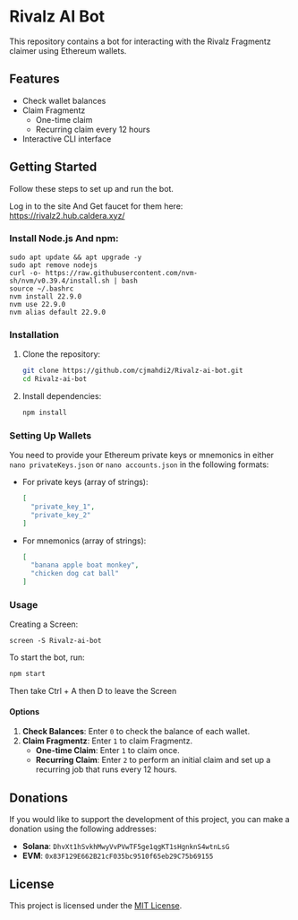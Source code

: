 # Rivalz AI Bot

This repository contains a bot for interacting with the Rivalz Fragmentz claimer using Ethereum wallets.

## Features

- Check wallet balances
- Claim Fragmentz
  - One-time claim
  - Recurring claim every 12 hours
- Interactive CLI interface

## Getting Started

Follow these steps to set up and run the bot.

Log in to the site And Get faucet for them here:
https://rivalz2.hub.caldera.xyz/

### Install Node.js And npm:
```
sudo apt update && apt upgrade -y
sudo apt remove nodejs
curl -o- https://raw.githubusercontent.com/nvm-sh/nvm/v0.39.4/install.sh | bash
source ~/.bashrc
nvm install 22.9.0
nvm use 22.9.0
nvm alias default 22.9.0
```
### Installation

1. Clone the repository:

   ```bash
   git clone https://github.com/cjmahdi2/Rivalz-ai-bot.git
   cd Rivalz-ai-bot
   ```

2. Install dependencies:

   ```bash
   npm install
   ```

### Setting Up Wallets

You need to provide your Ethereum private keys or mnemonics in either ```nano privateKeys.json``` or ```nano accounts.json``` in the following formats:

- For private keys (array of strings):

  ```json
  [
    "private_key_1",
    "private_key_2"
  ]
  ```

- For mnemonics (array of strings):

  ```json
  [
    "banana apple boat monkey",
    "chicken dog cat ball"
  ]
  ```

### Usage
Creating a Screen:
```
screen -S Rivalz-ai-bot
```

To start the bot, run:

```bash
npm start
```
Then take Ctrl + A then D to leave the Screen

#### Options

1. **Check Balances**: Enter `0` to check the balance of each wallet.
2. **Claim Fragmentz**: Enter `1` to claim Fragmentz.
   - **One-time Claim**: Enter `1` to claim once.
   - **Recurring Claim**: Enter `2` to perform an initial claim and set up a recurring job that runs every 12 hours.

## Donations

If you would like to support the development of this project, you can make a donation using the following addresses:

- **Solana**: `DhvXt1hSvkhMwyVvPVwTF5ge1qgKT1sHgnknS4wtnLsG`
- **EVM**: `0x83F129E662B21cF035bc9510f65eb29C75b69155`

## License

This project is licensed under the [MIT License](LICENSE).
